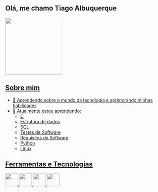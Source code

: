 ## Olá, me chamo Tiago Albuquerque

<div>
<a href="https://github.com/seu-usuário-aqui">
<img loading="lazy" height="180em" src="https://github-readme-stats.vercel.app/api?username=Tiago1604&show_icons=true&theme=dracula&include_all_commits=true&count_private=true"/>
</div>

## Sobre mim
- 🔭 Aprendendo sobre o mundo da tecnologia e aprimorando minhas habilidades
- 🌱 Atualmente estou aprendendo:
  - C 
  - Estrutura de dados
  - SQL
  - Testes de Software
  - Requisitos de Software
  - Python
  - Linux

## Ferramentas e Tecnologias

<img loading="lazy" src="https://cdn.jsdelivr.net/gh/devicons/devicon/icons/c/c-original.svg" width="40" height="40"/> <img loading="lazy" src="https://cdn.jsdelivr.net/gh/devicons/devicon/icons/git/git-original.svg" width="40" height="40"/> <img loading="lazy" src="https://cdn.jsdelivr.net/gh/devicons/devicon/icons/linux/linux-original.svg" width="40" height="40"/> <img loading="lazy" src="https://cdn.jsdelivr.net/gh/devicons/devicon/icons/python/python-original.svg" width="40" height="40"/> 




